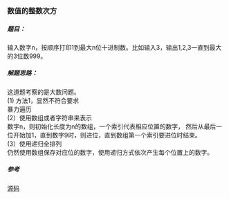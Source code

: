 ### 数值的整数次方

##### 题目：
输入数字n，按顺序打印1到最大n位十进制数。比如输入3，输出1,2,3一直到最大的3位数999。

##### 解题思路：
这道题考察的是大数问题。
<br/>(1) 方法1，显然不符合要求
<br/>暴力遍历
<br/>(2）使用数组或者字符串来表示
<br/>数字n，则初始化长度为n的数组，一个索引代表相应位置的数字，
然后从最后一位开始加1，直到数字9时，则进位，直到数组第一个索引要进位时结束。
<br/>(3）使用递归全排列
<br/>仍然使用数组保存对应位的数字，使用递归方式依次产生每个位置上的数字。

##### 参考
[源码](./Main.java)